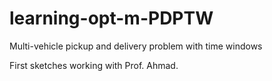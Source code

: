 # learning-opt-m-PDPTW
Multi-vehicle pickup and delivery problem with time windows

First sketches working with Prof. Ahmad.